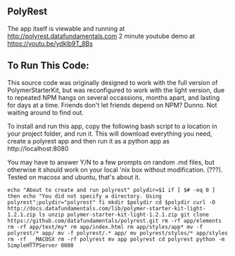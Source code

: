 ## PolyRest

The app itself is viewable and running at http://polyrest.datafundamentals.com
2 minute youtube demo at https://youtu.be/ydklb9T_8Bs

## To Run This Code:

This source code was originally designed to work with the full version of 
PolymerStarterKit, but was reconfigured to work with the light version, 
due to repeated NPM hangs on several occassions, months apart, and lasting 
for days at a time. 
Friends don't let friends depend on NPM? Dunno. Not waiting around to find out.

To install and run this app, copy the following bash script to a location
 in your project folder, and run it. This will download everything you need,
  create a polyrest app and then run it as a python app as 
  http://localhost:8080
  
You may have to answer Y/N to a few prompts on random .md files, but otherwise
 it should work on your local 'nix box without modification. (???). Tested on 
 macosx and ubuntu, that's about it.
 
`
echo "About to create and run polyrest"
polydir=$1
if [ $# -eq 0 ]
  then echo "You did not specify a directory. Using polyrest";polydir="polyrest"
fi
mkdir $polydir
cd $polydir
curl -O http://docs.datafundamentals.com/lib/polymer-starter-kit-light-1.2.1.zip
ls
unzip polymer-starter-kit-light-1.2.1.zip
git clone https://github.com/datafundamentals/polyrest.git
rm -rf app/elements
rm -rf app/test/my*
rm app/index.html
rm app/styles/app*
mv -f polyrest/* app/
mv -f polyrest/.* app/
mv polyrest/styles/* app/styles
rm -rf __MACOSX
rm -rf polyrest
mv app polyrest
cd polyrest
python -m SimpleHTTPServer 8080
`

